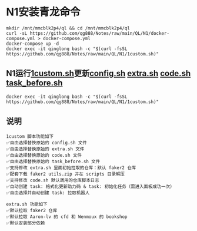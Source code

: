 # N1安装青龙命令
```
mkdir /mnt/mmcblk2p4/ql && cd /mnt/mmcblk2p4/ql
curl -sL https://github.com/qg888/Notes/raw/main/QL/N1/docker-compose.yml > docker-compose.yml
docker-compose up -d
docker exec -it qinglong bash -c "$(curl -fsSL https://github.com/qg888/Notes/raw/main/QL/N1/1custom.sh)"
```

## N1运行[1custom.sh](https://raw.githubusercontent.com/Oreomeow/VIP/main/Scripts/sh/1custom.sh)更新[config.sh](https://raw.githubusercontent.com/qg888/Notes/main/QL/N1/config/config.sample.sh) [extra.sh](https://raw.githubusercontent.com/qg888/Notes/main/QL/N1/config/extra.sh) [code.sh](https://raw.githubusercontent.com/qg888/Notes/main/QL/N1/config/code.sh) [task_before.sh](https://raw.githubusercontent.com/qg888/Notes/main/QL/N1/config/task_before.sh)
```
docker exec -it qinglong bash -c "$(curl -fsSL https://github.com/qg888/Notes/raw/main/QL/N1/1custom.sh)"
```

## 说明
```
1custom 脚本功能如下
✅自由选择替换原始的 config.sh 文件
✅自由选择替换原始的 extra.sh 文件
✅自由选择替换原始的 code.sh 文件
✅自由选择替换原始的 task_before.sh 文件
✅支持修改 extra.sh 里面初始拉取的仓库：默认 faker2 仓库
✅配套下载 faker2 utils.zip 并在 scripts 目录解压
✅支持修改 code.sh 默认调用的仓库脚本日志
✅自动创建 task: 格式化更新助力码 & task: 初始化任务（需进入面板成功一次）
✅自由选择并自动创建 task: 拉取机器人

extra.sh 功能如下
✅默认拉取 faker2 仓库
✅默认拉取 Aaron-lv 的 cfd 和 Wenmoux 的 bookshop
✅默认安装部分依赖
```
